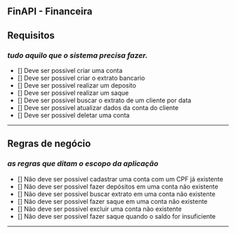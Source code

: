 ## FinAPI - Financeira


## Requisitos
### <i>tudo aquilo que o sistema precisa fazer.</i>

- [] Deve ser possivel criar uma conta
- [] Deve ser possivel criar o extrato bancario
- [] Deve ser possivel realizar um deposito
- [] Deve ser possivel realizar um saque
- [] Deve ser possivel buscar o extrato de um cliente por data
- [] Deve ser possivel atualizar dados da conta do cliente
- [] Deve ser possivel deletar uma conta
<hr>

## Regras de negócio
### <i> as regras que ditam o escopo da aplicação  </i>

- [] Não deve ser possivel cadastrar uma conta com um CPF já existente
- [] Não deve ser possivel fazer depósitos em uma conta não existente
- [] Não deve ser possivel buscar extrato em uma conta não existente
- [] Não deve ser possivel fazer saque em uma conta não existente
- [] Não deve ser possivel excluir uma conta não existente
- [] Não deve ser possivel fazer saque quando o saldo for insuficiente

<hr>